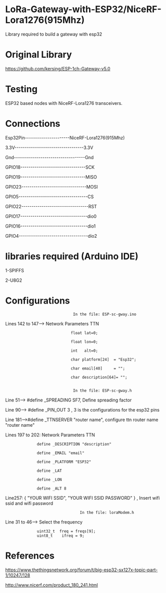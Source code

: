 # LoRa-Gateway-with-ESP32/NiceRF-Lora1276(915Mhz)
 Library required to build a gateway with esp32
 
Original Library
=====================================================

https://github.com/kersing/ESP-1ch-Gateway-v5.0

Testing
=====================================================

ESP32 based nodes with NiceRF-Lora1276 transceivers.

Connections
=====================================================

Esp32Pin----------------------NiceRF-Lora1276(915Mhz)

3.3V----------------------------------3.3V

Gnd-----------------------------------Gnd

GPIO18--------------------------------SCK

GPIO19--------------------------------MISO

GPIO23--------------------------------MOSI

GPIO5----------------------------------CS

GPIO22---------------------------------RST

GPIO17---------------------------------dio0

GPIO16---------------------------------dio1

GPIO4----------------------------------dio2

libraries required (Arduino IDE)
=====================================================

1-SPIFFS

2-U8G2
 
Configurations
===================================================== 

                                  In the file: ESP-sc-gway.ino

Lines 142 to 147-->  Network Parameters TTN
                                
                                 float lat=0;					
                               
                                 float lon=0;                                         
                                 
                                 int   alt=0;                                          
                                 
                                 char platform[24]	= "Esp32"; 				
                                 
                                 char email[40]		= "";    				
                                 
                                 char description[64]= "";				


                                  In the file: ESP-sc-gway.h

Line 51--> #define _SPREADING SF7,  Define spreading factor

Line 90--> #define _PIN_OUT 3 , 3 is the configurations for the esp32 pins

Line 181-->#define _TTNSERVER "router name", configure ttn router name "router name"

Lines 197 to 202: Network Parameters TTN

                  define _DESCRIPTION "description"
                  
                  define _EMAIL "email"
                  
                  define _PLATFORM "ESP32"
                  
                  define _LAT 
                  
                  define _LON 
                  
                  define _ALT 8
                  
            
Line257: { "YOUR WIFI SSID", "YOUR WIFI SSID PASSWORD" } , Insert wifi ssid and wifi password

                                     In the file: loraModem.h

Line 31 to 46--> Select the frequency

                  uint32_t  freq = freqs[9];
                  uint8_t	 ifreq = 9;
    

References
===================================================== 

https://www.thethingsnetwork.org/forum/t/big-esp32-sx127x-topic-part-1/10247/128

http://www.nicerf.com/product_180_241.html

